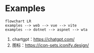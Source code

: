 # Examples

```mermaid
flowchart LR
examples --> web --> vue --> vite
examples --> dotnet --> aspnet --> wta
```

1. chartgpt：<https://chatgpt.com/>
1. 图标：<https://icon-sets.iconify.design/>

